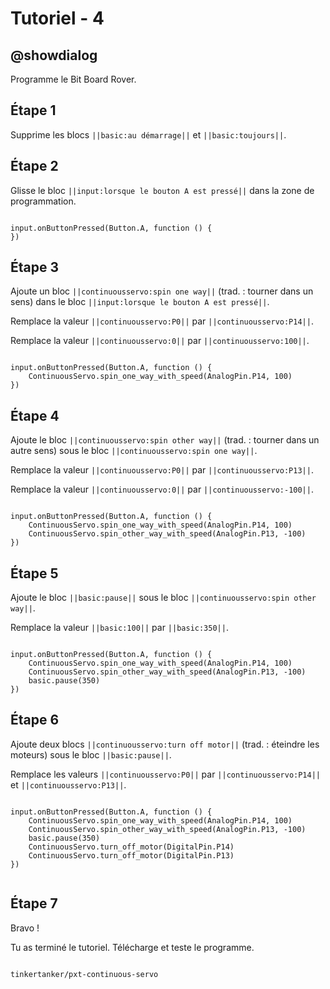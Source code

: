 # Tutoriel  - 4

## @showdialog

Programme le Bit Board Rover.

## Étape 1

Supprime les blocs ``||basic:au démarrage||`` et ``||basic:toujours||``.

## Étape 2

Glisse le bloc ``||input:lorsque le bouton A est pressé||`` dans la zone de programmation.

```blocks

input.onButtonPressed(Button.A, function () {
})

```

## Étape 3

Ajoute un bloc ``||continuousservo:spin one way||`` (trad. : tourner dans un sens) dans le bloc ``||input:lorsque le bouton A est pressé||``.

Remplace la valeur ``||continuousservo:P0||`` par ``||continuousservo:P14||``.

Remplace la valeur ``||continuousservo:0||`` par ``||continuousservo:100||``.

```blocks

input.onButtonPressed(Button.A, function () {
    ContinuousServo.spin_one_way_with_speed(AnalogPin.P14, 100)
})

```

## Étape 4

Ajoute le bloc ``||continuousservo:spin other way||`` (trad. : tourner dans un autre sens) sous le bloc ``||continuousservo:spin one way||``.

Remplace la valeur ``||continuousservo:P0||`` par ``||continuousservo:P13||``.

Remplace la valeur ``||continuousservo:0||`` par ``||continuousservo:-100||``.

```blocks

input.onButtonPressed(Button.A, function () {
    ContinuousServo.spin_one_way_with_speed(AnalogPin.P14, 100)
    ContinuousServo.spin_other_way_with_speed(AnalogPin.P13, -100)
})

```

## Étape 5

Ajoute le bloc ``||basic:pause||`` sous le bloc ``||continuousservo:spin other way||``.

Remplace la valeur ``||basic:100||`` par ``||basic:350||``.

```blocks

input.onButtonPressed(Button.A, function () {
    ContinuousServo.spin_one_way_with_speed(AnalogPin.P14, 100)
    ContinuousServo.spin_other_way_with_speed(AnalogPin.P13, -100)
    basic.pause(350)
})

```

## Étape 6

Ajoute deux blocs ``||continuousservo:turn off motor||`` (trad. : éteindre les moteurs) sous le bloc ``||basic:pause||``.

Remplace les valeurs ``||continuousservo:P0||`` par ``||continuousservo:P14||`` et ``||continuousservo:P13||``.

```blocks

input.onButtonPressed(Button.A, function () {
    ContinuousServo.spin_one_way_with_speed(AnalogPin.P14, 100)
    ContinuousServo.spin_other_way_with_speed(AnalogPin.P13, -100)
    basic.pause(350)
    ContinuousServo.turn_off_motor(DigitalPin.P14)
    ContinuousServo.turn_off_motor(DigitalPin.P13)
})


```
## Étape 7

Bravo !

Tu as terminé le tutoriel. Télécharge et teste le programme.

```package

tinkertanker/pxt-continuous-servo

```
